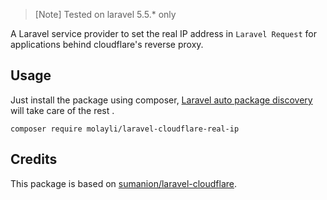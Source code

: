 > [Note] Tested on laravel 5.5.* only
 
 
A Laravel service provider to set the real IP address in `Laravel Request` for applications behind cloudflare's reverse proxy.      





## Usage
 
Just install the package using composer, [Laravel auto package discovery](https://laravel.com/docs/5.5/packages#package-discovery) will take care of the rest .

    composer require molayli/laravel-cloudflare-real-ip
    
    
## Credits

This package is based on [sumanion/laravel-cloudflare](https://github.com/sumanion/laravel-cloudflare).